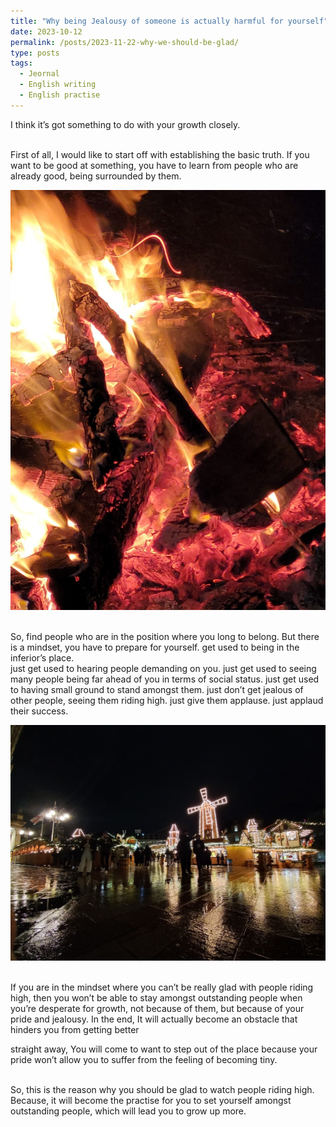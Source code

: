 ```yaml
---
title: "Why being Jealousy of someone is actually harmful for yourself"
date: 2023-10-12
permalink: /posts/2023-11-22-why-we-should-be-glad/
type: posts
tags:
  - Jeornal
  - English writing
  - English practise
---
```


I think it’s got something to do with your growth closely.

<br/>
First of all, I would like to start off with establishing the basic truth.  
If you want to be good at something, you have to learn from people who are already good, being surrounded by them.

![at a Northhampton camping place](/assets/images/bornfire2.jpeg)

<br/>
So, find people who are in the position where you long to belong.  
But there is a mindset, you have to prepare for yourself.  
get used to being in the inferior’s place.  
<br/>
just get used to hearing people demanding on you.
just get used to seeing many people being far ahead of you in terms of social status.
just get used to having small ground to stand amongst them.
just don’t get jealous of other people, seeing them riding high.
just give them applause.
just applaud their success.

![at germanmarket](/assets/images/germanmarket.jpeg)

<br/>
If you are in the mindset where you can’t be really glad with people riding high,  
then you won’t be able to stay amongst outstanding people when you’re desperate for growth, not because of them, but because of your pride and jealousy.
In the end, It will actually become an obstacle that hinders you from getting better

straight away, You will come to want to step out of the place because your pride won’t allow you to suffer from the feeling of becoming tiny.

<br/>
So, this is the reason why you should be glad to watch people riding high.
<br/>
Because, it will become the practise for you to set yourself amongst outstanding people, which will lead you to grow up more.
